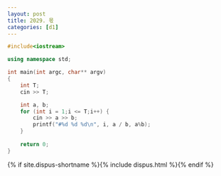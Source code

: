 ```yaml
---
layout: post
title: 2029. 몫
categories: [d1]
---
```


```cpp
#include<iostream>

using namespace std;

int main(int argc, char** argv)
{
	int T;
	cin >> T;

	int a, b;
	for (int i = 1;i <= T;i++) {
		cin >> a >> b;
		printf("#%d %d %d\n", i, a / b, a%b);
	}
	
	return 0;
}
```

{% if site.dispus-shortname %}{% include dispus.html %}{% endif %}